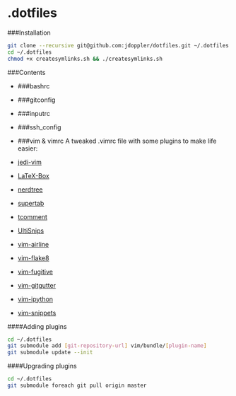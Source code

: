 .dotfiles
===

###Installation
```sh
git clone --recursive git@github.com:jdoppler/dotfiles.git ~/.dotfiles
cd ~/.dotfiles
chmod +x createsymlinks.sh && ./createsymlinks.sh
```

###Contents
* ###bashrc

* ###gitconfig

* ###inputrc

* ###ssh_config

* ###vim & vimrc
 A tweaked .vimrc file with some plugins to make life easier:
 * [jedi-vim](https://github.com/davidhalter/jedi-vim)
 * [LaTeX-Box](https://github.com/LaTeX-Box-Team/LaTeX-Box)
 * [nerdtree](https://github.com/scrooloose/nerdtree)
 * [supertab](https://github.com/ervandew/supertab)
 * [tcomment](https://github.com/tomtom/tcomment_vim)
 * [UltiSnips](https://github.com/SirVer/ultisnips)
 * [vim-airline](https://github.com/bling/vim-airline)
 * [vim-flake8](https://github.com/nvie/vim-flake8)
 * [vim-fugitive](https://github.com/tpope/vim-fugitive)
 * [vim-gitgutter](https://github.com/airblade/vim-gitgutter)
 * [vim-ipython](https://github.com/ivanov/vim-ipython)
 * [vim-snippets](https://github.com/honza/vim-snippets)

 ####Adding plugins
 ```sh
 cd ~/.dotfiles
 git submodule add [git-repository-url] vim/bundle/[plugin-name]
 git submodule update --init
 ```

 ####Upgrading plugins
 ```sh
 cd ~/.dotfiles
 git submodule foreach git pull origin master
 ```
